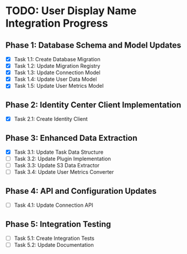 # TODO: User Display Name Integration Progress

## Phase 1: Database Schema and Model Updates

- [x] Task 1.1: Create Database Migration
- [x] Task 1.2: Update Migration Registry
- [x] Task 1.3: Update Connection Model
- [x] Task 1.4: Update User Data Model
- [x] Task 1.5: Update User Metrics Model

## Phase 2: Identity Center Client Implementation

- [x] Task 2.1: Create Identity Client

## Phase 3: Enhanced Data Extraction

- [x] Task 3.1: Update Task Data Structure
- [ ] Task 3.2: Update Plugin Implementation
- [ ] Task 3.3: Update S3 Data Extractor
- [ ] Task 3.4: Update User Metrics Converter

## Phase 4: API and Configuration Updates

- [ ] Task 4.1: Update Connection API

## Phase 5: Integration Testing

- [ ] Task 5.1: Create Integration Tests
- [ ] Task 5.2: Update Documentation
